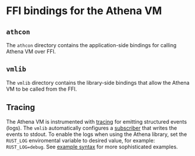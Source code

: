 # FFI bindings for the Athena VM

## `athcon`

The `athcon` directory contains the application-side bindings for calling Athena VM over FFI.


## `vmlib`

The `vmlib` directory contains the library-side bindings that allow the Athena VM to be called from the FFI.

## Tracing

The Athena VM is instrumented with [tracing](https://tracing.rs) for emitting structured events (logs).
The `vmlib` automatically configures a [subscriber](https://docs.rs/tracing-subscriber/latest/tracing_subscriber/) that writes the events to stdout.
To enable the logs when using the Athena library, set the `RUST_LOG` enviromental variable to desired value, for example: `RUST_LOG=debug`.
See [example syntax](https://docs.rs/tracing-subscriber/latest/tracing_subscriber/filter/struct.EnvFilter.html#example-syntax) for more sophisticated examples.
